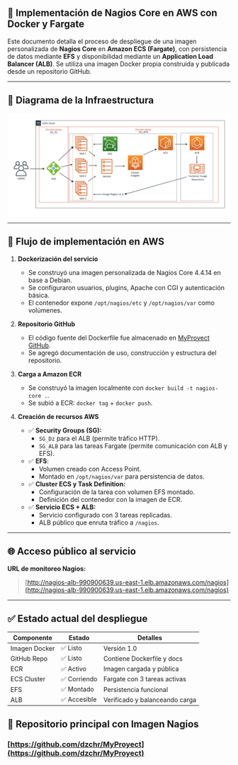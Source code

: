 ## 🚀 Implementación de Nagios Core en AWS con Docker y Fargate

Este documento detalla el proceso de despliegue de una imagen personalizada de **Nagios Core** en **Amazon ECS (Fargate)**, con persistencia de datos mediante **EFS** y disponibilidad mediante un **Application Load Balancer (ALB)**. Se utiliza una imagen Docker propia construida y publicada desde un repositorio GitHub.

---

## 📌 Diagrama de la Infraestructura

![Diagrama Arquitectura AWS](./Diagrama_Arquitectura_AWS.jpg)

---

## 🧱 Flujo de implementación en AWS

1. **Dockerización del servicio**
   - Se construyó una imagen personalizada de Nagios Core 4.4.14 en base a Debian.
   - Se configuraron usuarios, plugins, Apache con CGI y autenticación básica.
   - El contenedor expone `/opt/nagios/etc` y `/opt/nagios/var` como volúmenes.

2. **Repositorio GitHub**
   - El código fuente del Dockerfile fue almacenado en [MyProyect GitHub](https://github.com/dzchr/MyProyect).
   - Se agregó documentación de uso, construcción y estructura del repositorio.

3. **Carga a Amazon ECR**
   - Se construyó la imagen localmente con `docker build -t nagios-core .`.
   - Se subió a ECR: `docker tag` + `docker push`.

4. **Creación de recursos AWS**
   - ✅ **Security Groups (SG):**
     - `SG_Dz` para el ALB (permite tráfico HTTP).
     - `SG_ALB` para las tareas Fargate (permite comunicación con ALB y EFS).
   - ✅ **EFS**:
     - Volumen creado con Access Point.
     - Montado en `/opt/nagios/var` para persistencia de datos.
   - ✅ **Cluster ECS y Task Definition:**
     - Configuración de la tarea con volumen EFS montado.
     - Definición del contenedor con la imagen de ECR.
   - ✅ **Servicio ECS + ALB:**
     - Servicio configurado con 3 tareas replicadas.
     - ALB público que enruta tráfico a `/nagios`.

---

## 🌐 Acceso público al servicio

**URL de monitoreo Nagios:**

> [http://nagios-alb-990900639.us-east-1.elb.amazonaws.com/nagios](http://nagios-alb-990900639.us-east-1.elb.amazonaws.com/nagios)

---

## ✅ Estado actual del despliegue

| Componente      | Estado       | Detalles                        |
|-----------------|--------------|---------------------------------|
| Imagen Docker   | ✅ Listo     | Versión 1.0                     |
| GitHub Repo     | ✅ Listo     | Contiene Dockerfile y docs     |
| ECR             | ✅ Activo    | Imagen cargada y pública       |
| ECS Cluster     | ✅ Corriendo | Fargate con 3 tareas activas   |
| EFS             | ✅ Montado   | Persistencia funcional         |
| ALB             | ✅ Accesible | Verificado y balanceando carga |


## 📌 Repositorio principal con Imagen Nagios

### [https://github.com/dzchr/MyProyect](https://github.com/dzchr/MyProyect)
